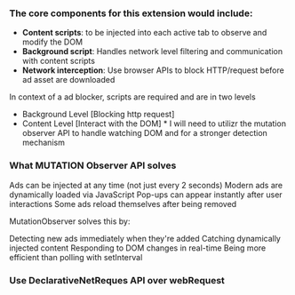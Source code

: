 ### The core components for this extension would include:

- **Content scripts**: to be injected into each active tab to observe and modify the DOM
- **Background script**: Handles network level filtering and communication with content scripts
- **Network interception**: Use browser APIs to block HTTP/request before ad asset are downloaded

In context of a ad blocker, scripts are required and are in two levels

- Background Level [Blocking http request]
- Content Level [Interact with the DOM] \* I will need to utilizr the mutation observer API to handle watching DOM and for a stronger detection mechanism

### What MUTATION Observer API solves

Ads can be injected at any time (not just every 2 seconds)
Modern ads are dynamically loaded via JavaScript
Pop-ups can appear instantly after user interactions
Some ads reload themselves after being removed

MutationObserver solves this by:

Detecting new ads immediately when they're added
Catching dynamically injected content
Responding to DOM changes in real-time
Being more efficient than polling with setInterval

### Use DeclarativeNetReques API over webRequest
